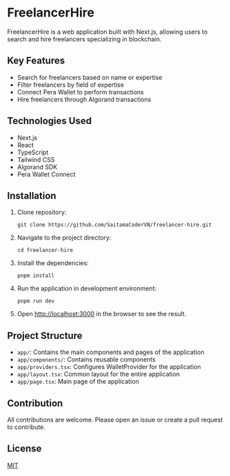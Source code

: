 # FreelancerHire

FreelancerHire is a web application built with Next.js, allowing users to search and hire freelancers specializing in blockchain.

## Key Features

- Search for freelancers based on name or expertise
- Filter freelancers by field of expertise
- Connect Pera Wallet to perform transactions
- Hire freelancers through Algorand transactions

## Technologies Used

- Next.js
- React
- TypeScript
- Tailwind CSS
- Algorand SDK
- Pera Wallet Connect

## Installation

1. Clone repository:
   ```
   git clone https://github.com/SaitamaCoderVN/freelancer-hire.git
   ```

2. Navigate to the project directory:
   ```
   cd freelancer-hire
   ```

3. Install the dependencies:
   ```
   pnpm install
   ```

4. Run the application in development environment:
   ```
   pnpm run dev
   ```

5. Open [http://localhost:3000](http://localhost:3000) in the browser to see the result.

## Project Structure

- `app/`: Contains the main components and pages of the application
- `app/components/`: Contains reusable components
- `app/providers.tsx`: Configures WalletProvider for the application
- `app/layout.tsx`: Common layout for the entire application
- `app/page.tsx`: Main page of the application

## Contribution

All contributions are welcome. Please open an issue or create a pull request to contribute.

## License

[MIT](https://choosealicense.com/licenses/mit/)
